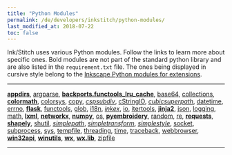 ```yaml
---
title: "Python Modules"
permalink: /de/developers/inkstitch/python-modules/
last_modified_at: 2018-07-22
toc: false
---
```

Ink/Stitch uses various Python modules. Follow the links to learn more about specific ones. Bold modules are not part of the standard python library and are also listed in the `requirement.txt` file. The ones being displayed in cursive style belong to the [Inkscape Python modules for extensions](http://wiki.inkscape.org/wiki/index.php/Python_modules_for_extensions).

---

[**appdirs**](https://pypi.org/project/appdirs/),
[argparse](https://docs.python.org/2.7/library/argparse.html),
[**backports.functools_lru_cache**](https://pypi.org/project/backports/),
[base64](https://docs.python.org/2.7/library/base64.html#module-base64),
[collections](https://docs.python.org/2.7/library/collections.html),
[**colormath**](https://python-colormath.readthedocs.io/en/latest/),
[colorsys](https://docs.python.org/2/library/colorsys.html),
[copy](https://docs.python.org/2/library/copy.html),
[*cspsubdiv*](http://wiki.inkscape.org/wiki/index.php/Python_modules_for_extensions#cspsubdiv.py),
[cStringIO](https://docs.python.org/2/library/stringio.html),
[*cubicsuperpath*](http://wiki.inkscape.org/wiki/index.php/Python_modules_for_extensions#cubicsuperpath.py),
[datetime](https://docs.python.org/2.7/library/datetime.html#module-datetime),
[errno](https://docs.python.org/2/library/errno.html),
[**flask**](http://flask.pocoo.org/),
[functools](https://docs.python.org/2/library/functools.html#module-functools),
[glob](https://docs.python.org/2/library/glob.html),
[i18n](https://docs.python.org/2/library/i18n.html),
[*inkex*](http://wiki.inkscape.org/wiki/index.php/Python_modules_for_extensions#inkex.py),
[io](https://docs.python.org/2/library/io.html),
[itertools](https://docs.python.org/2/library/itertools.html),
[**jinja2**](https://pypi.org/project/Jinja2/),
[json](https://docs.python.org/2/library/json.html),
[logging](https://docs.python.org/2/library/logging.html),
[math](https://docs.python.org/2/library/math.html),
[**lxml**](https://lxml.de/compatibility.html),
[**networkx**](https://networkx.github.io/),
[**numpy**](http://www.numpy.org/),
[os](https://docs.python.org/2/library/os.html),
[**pyembroidery**](https://github.com/inkstitch/pyembroidery),
[random](https://docs.python.org/2/library/random.html),
[re](https://docs.python.org/2/library/re.html),
[**requests**](https://pypi.org/project/requests/),
[**shapely**](https://pypi.org/project/Shapely/),
[shutil](https://docs.python.org/2/library/shutil.html),
[*simplepath*](http://wiki.inkscape.org/wiki/index.php/Python_modules_for_extensions#simplepath.py),
[*simpletransform*](http://wiki.inkscape.org/wiki/index.php/Python_modules_for_extensions#simpletransform.py),
[*simplestyle*](http://wiki.inkscape.org/wiki/index.php/Python_modules_for_extensions#simplestyle.py),
[socket](https://docs.python.org/2/library/socket.html),
[subprocess](https://docs.python.org/2/library/subprocess.html),
[sys](https://docs.python.org/2/library/sys.html),
[tempfile](https://docs.python.org/2/library/tempfile.html),
[threading](https://docs.python.org/2/library/threading.html),
[time](https://docs.python.org/2/library/time.html),
[traceback](https://docs.python.org/2/library/traceback.html),
[webbrowser](https://docs.python.org/2/library/webbrowser.html),
[**win32api**](https://github.com/mhammond/pywin32),
[**winutils**](https://pypi.org/project/pywinutils/),
[**wx**](https://docs.wxpython.org/wx.1moduleindex.html),
[**wx.lib**](https://docs.wxpython.org/wx.lib.html),
[zipfile](https://docs.python.org/2/library/zipfile.html)

---

